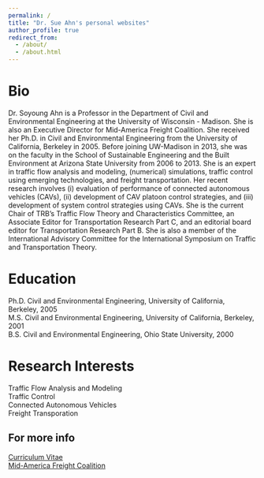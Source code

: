 ```yaml
---
permalink: /
title: "Dr. Sue Ahn's personal websites"
author_profile: true
redirect_from: 
  - /about/
  - /about.html
---
```

Bio
======
Dr. Soyoung Ahn is a Professor in the Department of Civil and Environmental Engineering at the University of Wisconsin - Madison. She is also an Executive Director for Mid-America Freight Coalition. She received her Ph.D. in Civil and Environmental Engineering from the University of California, Berkeley in 2005. Before joining UW-Madison in 2013, she was on the faculty in the School of Sustainable Engineering and the Built Environment at Arizona State University from 2006 to 2013. She is an expert in traffic flow analysis and modeling, (numerical) simulations, traffic control using emerging technologies, and freight transportation. Her recent research involves (i) evaluation of performance of connected autonomous vehicles (CAVs), (ii) development of CAV platoon control strategies, and (iii) development of system control strategies using CAVs. She is the current Chair of TRB’s Traffic Flow Theory and Characteristics Committee, an Associate Editor for Transportation Research Part C, and an editorial board editor for Transportation Research Part B. She is also a member of the International Advisory Committee for the International Symposium on Traffic and Transportation Theory.

Education
======
Ph.D. Civil and Environmental Engineering, University of California, Berkeley, 2005<br>
M.S. Civil and Environmental Engineering, University of California, Berkeley, 2001<br>
B.S. Civil and Environmental Engineering, Ohio State University, 2000

Research Interests
======
Traffic Flow Analysis and Modeling<br>
Traffic Control<br>
Connected Autonomous Vehicles<br>
Freight Transporation

For more info
------
[Curriculum Vitae](https://academicpages.github.io/markdown/)<br>
[Mid-America Freight Coalition](https://midamericafreight.org/)

